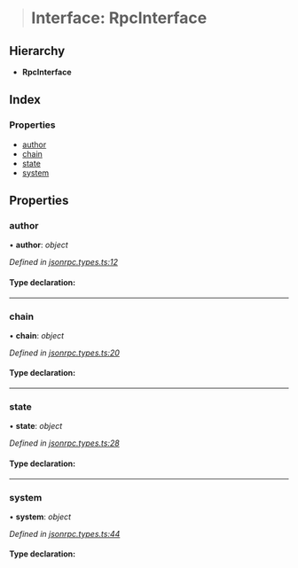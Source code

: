 > # Interface: RpcInterface

## Hierarchy

* **RpcInterface**

## Index

### Properties

* [author](_jsonrpc_types_.rpcinterface.md#author)
* [chain](_jsonrpc_types_.rpcinterface.md#chain)
* [state](_jsonrpc_types_.rpcinterface.md#state)
* [system](_jsonrpc_types_.rpcinterface.md#system)

## Properties

###  author

• **author**: *object*

*Defined in [jsonrpc.types.ts:12](https://github.com/polkadot-js/api/blob/fac0934/packages/rpc-core/src/jsonrpc.types.ts#L12)*

#### Type declaration:

___

###  chain

• **chain**: *object*

*Defined in [jsonrpc.types.ts:20](https://github.com/polkadot-js/api/blob/fac0934/packages/rpc-core/src/jsonrpc.types.ts#L20)*

#### Type declaration:

___

###  state

• **state**: *object*

*Defined in [jsonrpc.types.ts:28](https://github.com/polkadot-js/api/blob/fac0934/packages/rpc-core/src/jsonrpc.types.ts#L28)*

#### Type declaration:

___

###  system

• **system**: *object*

*Defined in [jsonrpc.types.ts:44](https://github.com/polkadot-js/api/blob/fac0934/packages/rpc-core/src/jsonrpc.types.ts#L44)*

#### Type declaration: